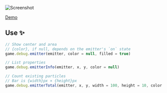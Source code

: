 ![Screenshot](https://samme.github.io/phaser-debug-emitter/screenshot.png)

[Demo](https://samme.github.io/phaser-debug-emitter/)

Use ✨
---

```javascript
// Show center and area
// {color}, if null, depends on the emitter's `on` state
game.debug.emitter(emitter, color = null, filled = true)

// List properties
game.debug.emitterInfo(emitter, x, y, color = null)

// Count existing particles
// Bar is {width}px × {height}px
game.debug.emitterTotal(emitter, x, y, width = 100, height = 10, color = null, label = emitter.name)
```
